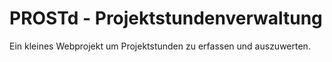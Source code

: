 # PROSTd - Projektstundenverwaltung

Ein kleines Webprojekt um Projektstunden zu erfassen und auszuwerten.
